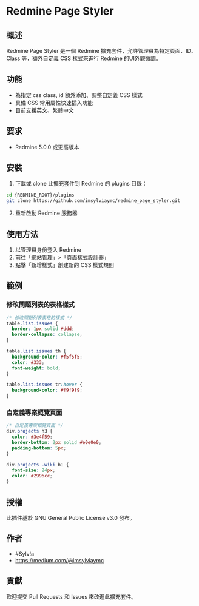 # Redmine Page Styler

## 概述

Redmine Page Styler 是一個 Redmine 擴充套件，允許管理員為特定頁面、ID、Class 等，額外自定義 CSS 樣式來進行 Redmine 的UI外觀微調。

## 功能

- 為指定 css class, id 額外添加、調整自定義 CSS 樣式
- 具備 CSS 常用屬性快速插入功能
- 目前支援英文、繁體中文

## 要求

- Redmine 5.0.0 或更高版本

## 安裝

1. 下載或 clone 此擴充套件到 Redmine 的 plugins 目錄：

```bash
cd {REDMINE_ROOT}/plugins
git clone https://github.com/imsylviaymc/redmine_page_styler.git
```

2. 重新啟動 Redmine 服務器

## 使用方法

1. 以管理員身份登入 Redmine
2. 前往「網站管理」>「頁面樣式設計器」
3. 點擊「新增樣式」創建新的 CSS 樣式規則


## 範例

### 修改問題列表的表格樣式

```css
/* 修改問題列表表格的樣式 */
table.list.issues {
  border: 1px solid #ddd;
  border-collapse: collapse;
}

table.list.issues th {
  background-color: #f5f5f5;
  color: #333;
  font-weight: bold;
}

table.list.issues tr:hover {
  background-color: #f9f9f9;
}
```

### 自定義專案概覽頁面

```css
/* 自定義專案概覽頁面 */
div.projects h3 {
  color: #3e4f59;
  border-bottom: 2px solid #e0e0e0;
  padding-bottom: 5px;
}

div.projects .wiki h1 {
  font-size: 24px;
  color: #2996cc;
}
```

## 授權

此插件基於 GNU General Public License v3.0 發布。

## 作者

- #Sylv!a
- https://medium.com/@imsylviaymc

## 貢獻

歡迎提交 Pull Requests 和 Issues 來改進此擴充套件。

